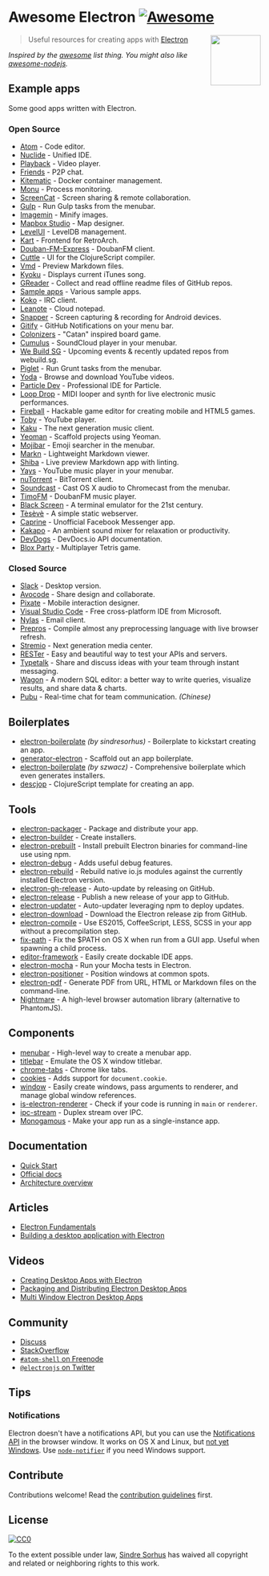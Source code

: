 # Awesome Electron [![Awesome](https://cdn.rawgit.com/sindresorhus/awesome/d7305f38d29fed78fa85652e3a63e154dd8e8829/media/badge.svg)](https://github.com/sindresorhus/awesome)

[<img src="https://rawgit.com/sindresorhus/awesome-electron/master/electron-logo.svg" align="right" width="100">](http://electron.atom.io)

> Useful resources for creating apps with [Electron](http://electron.atom.io)

*Inspired by the [awesome](https://github.com/sindresorhus/awesome) list thing. You might also like [awesome-nodejs](https://github.com/sindresorhus/awesome-nodejs).*


## Example apps

Some good apps written with Electron.

### Open Source

- [Atom](https://github.com/atom/atom) - Code editor.
- [Nuclide](http://nuclide.io) - Unified IDE.
- [Playback](https://github.com/mafintosh/playback) - Video player.
- [Friends](https://github.com/moose-team/friends) - P2P chat.
- [Kitematic](https://kitematic.com) - Docker container management.
- [Monu](https://github.com/maxogden/monu) - Process monitoring.
- [ScreenCat](https://github.com/maxogden/screencat) - Screen sharing & remote collaboration.
- [Gulp](https://github.com/sindresorhus/gulp-app) - Run Gulp tasks from the menubar.
- [Imagemin](https://github.com/imagemin/imagemin-app) - Minify images.
- [Mapbox Studio](https://github.com/mapbox/mapbox-studio) - Map designer.
- [LevelUI](https://github.com/hij1nx/levelui) - LevelDB management.
- [Kart](https://github.com/maddox/kart) - Frontend for RetroArch.
- [Douban-FM-Express](https://github.com/cyrilis/Douban-FM-Express) - DoubanFM client.
- [Cuttle](https://github.com/oakmac/cuttle) - UI for the ClojureScript compiler.
- [Vmd](https://github.com/yoshuawuyts/vmd) - Preview Markdown files.
- [Kyoku](https://github.com/cheeaun/kyoku) - Displays current iTunes song.
- [GReader](https://github.com/Nekle/greader) - Collect and read offline readme files of GitHub repos.
- [Sample apps](https://github.com/hokein/electron-sample-apps) - Various sample apps.
- [Koko](https://github.com/hachibasu/koko) - IRC client.
- [Leanote](https://github.com/leanote/desktop-app) - Cloud notepad.
- [Snapper](https://github.com/prt2121/Snapper) - Screen capturing & recording for Android devices.
- [Gitify](https://github.com/ekonstantinidis/gitify) - GitHub Notifications on your menu bar.
- [Colonizers](https://github.com/colonizers/colonizers-desktop) - "Catan" inspired board game.
- [Cumulus](https://github.com/gillesdemey/Cumulus) - SoundCloud player in your menubar.
- [We Build SG](https://github.com/webuildsg/osx) - Upcoming events & recently updated repos from webuild.sg.
- [Piglet](https://github.com/jenslind/piglet) - Run Grunt tasks from the menubar.
- [Yoda](https://github.com/whoisandie/yoda) - Browse and download YouTube videos.
- [Particle Dev](https://github.com/spark/spark-dev) - Professional IDE for Particle.
- [Loop Drop](https://github.com/mmckegg/loop-drop-app) - MIDI looper and synth for live electronic music performances.
- [Fireball](https://github.com/fireball-x/editor-framework) - Hackable game editor for creating mobile and HTML5 games.
- [Toby](https://github.com/frankhale/toby) - YouTube player.
- [Kaku](https://github.com/EragonJ/Kaku) - The next generation music client.
- [Yeoman](https://github.com/yeoman/yeoman-app) - Scaffold projects using Yeoman.
- [Mojibar](https://github.com/muan/mojibar) - Emoji searcher in the menubar.
- [Markn](https://github.com/minodisk/markn) - Lightweight Markdown viewer.
- [Shiba](https://github.com/rhysd/Shiba) - Live preview Markdown app with linting.
- [Yays](https://github.com/Bahlaouane-Hamza/Yays) - YouTube music player in your menubar.
- [nuTorrent](https://github.com/LeeChSien/nuTorrent) - BitTorrent client.
- [Soundcast](https://github.com/andresgottlieb/soundcast) - Cast OS X audio to Chromecast from the menubar.
- [TimoFM](https://github.com/sapjax/TimoFM) - DoubanFM music player.
- [Black Screen](https://github.com/shockone/black-screen) - A terminal emulator for the 21st century.
- [Tèsèvè](https://teseve.github.io) - A simple static webserver.
- [Caprine](https://github.com/sindresorhus/caprine) - Unofficial Facebook Messenger app.
- [Kakapo](https://github.com/bluedaniel/kakapo-app) - An ambient sound mixer for relaxation or productivity.
- [DevDogs](https://github.com/ragingwind/devdogs) - DevDocs.io API documentation.
- [Blox Party](https://github.com/kvnneff/bloxparty) - Multiplayer Tetris game.

### Closed Source

- [Slack](https://medium.com/ben-and-dion/how-slack-built-a-well-loved-product-going-against-peter-thiel-and-native-app-fashion-2abbbe5a022f) - Desktop version.
- [Avocode](http://avocode.com) - Share design and collaborate.
- [Pixate](http://www.pixate.com) - Mobile interaction designer.
- [Visual Studio Code](https://code.visualstudio.com) - Free cross-platform IDE from Microsoft.
- [Nylas](https://www.nylas.com/blog/splitting-the-atom) - Email client.
- [Prepros](https://prepros.io) - Compile almost any preprocessing language with live browser refresh.
- [Stremio](http://www.strem.io) - Next generation media center.
- [RESTer](http://getrester.com) - Easy and beautiful way to test your APIs and servers.
- [Typetalk](http://www.typetalk.in) - Share and discuss ideas with your team through instant messaging.
- [Wagon](https://www.wagonhq.com) - A modern SQL editor: a better way to write queries, visualize results, and share data & charts.
- [Pubu](https://pubu.im) - Real-time chat for team communication. *(Chinese)*


## Boilerplates

- [electron-boilerplate](https://github.com/sindresorhus/electron-boilerplate) *(by sindresorhus)* - Boilerplate to kickstart creating an app.
- [generator-electron](https://github.com/sindresorhus/generator-electron) - Scaffold out an app boilerplate.
- [electron-boilerplate](https://github.com/szwacz/electron-boilerplate) *(by szwacz)* - Comprehensive boilerplate which even generates installers.
- [descjop](https://github.com/karad/lein_template_descjop) - ClojureScript template for creating an app.


## Tools

- [electron-packager](https://github.com/maxogden/electron-packager) - Package and distribute your app.
- [electron-builder](https://github.com/loopline-systems/electron-builder) - Create installers.
- [electron-prebuilt](https://github.com/mafintosh/electron-prebuilt) - Install prebuilt Electron binaries for command-line use using npm.
- [electron-debug](https://github.com/sindresorhus/electron-debug) - Adds useful debug features.
- [electron-rebuild](https://github.com/paulcbetts/electron-rebuild) - Rebuild native io.js modules against the currently installed Electron version.
- [electron-gh-release](https://github.com/jenslind/electron-gh-releases) - Auto-update by releasing on GitHub.
- [electron-release](https://github.com/jenslind/electron-release) - Publish a new release of your app to GitHub.
- [electron-updater](https://github.com/evolvelabs/electron-updater) - Auto-updater leveraging npm to deploy updates.
- [electron-download](https://github.com/maxogden/electron-download) - Download the Electron release zip from GitHub.
- [electron-compile](https://github.com/paulcbetts/electron-compile) - Use ES2015, CoffeeScript, LESS, SCSS in your app without a precompilation step.
- [fix-path](https://github.com/sindresorhus/fix-path) - Fix the $PATH on OS X when run from a GUI app. Useful when spawning a child process.
- [editor-framework](https://github.com/fireball-x/editor-framework) - Easily create dockable IDE apps.
- [electron-mocha](https://github.com/jprichardson/electron-mocha) - Run your Mocha tests in Electron.
- [electron-positioner](https://github.com/jenslind/electron-positioner) - Position windows at common spots.
- [electron-pdf](https://github.com/fraserxu/electron-pdf) - Generate PDF from URL, HTML or Markdown files on the command-line.
- [Nightmare](http://www.nightmarejs.org/) - A high-level browser automation library (alternative to PhantomJS).


## Components

- [menubar](https://github.com/maxogden/menubar) - High-level way to create a menubar app.
- [titlebar](https://github.com/kapetan/titlebar) - Emulate the OS X window titlebar.
- [chrome-tabs](https://github.com/adamschwartz/chrome-tabs) - Chrome like tabs.
- [cookies](https://github.com/hstove/electron-cookies) - Adds support for `document.cookie`.
- [window](https://github.com/jprichardson/electron-window) - Easily create windows, pass arguments to renderer, and manage global window references.
- [is-electron-renderer](https://github.com/jprichardson/is-electron-renderer) - Check if your code is running in `main` or `renderer`.
- [ipc-stream](https://github.com/jprichardson/electron-ipc-stream) - Duplex stream over IPC.
- [Monogamous](https://github.com/mnichols/monogamous) - Make your app run as a single-instance app.


## Documentation

- [Quick Start](http://electron.atom.io/docs/latest/tutorial/quick-start/)
- [Official docs](http://electron.atom.io/docs/latest/)
- [Architecture overview](https://github.com/ilyavorobiev/atom-docs/blob/master/atom-shell/Architecture.md)


## Articles

- [Electron Fundamentals](http://maxogden.com/electron-fundamentals.html)
- [Building a desktop application with Electron](https://medium.com/@bojzi/building-a-desktop-application-with-electron-204203eeb658)


## Videos

- [Creating Desktop Apps with Electron](https://www.youtube.com/watch?v=ojX5yz35v4M)
- [Packaging and Distributing Electron Desktop Apps](https://www.youtube.com/watch?v=dz5SnmBzBXc)
- [Multi Window Electron Desktop Apps](https://www.youtube.com/watch?v=K-H2amwQ_pU)


## Community

- [Discuss](https://discuss.atom.io/c/electron)
- [StackOverflow](http://stackoverflow.com/questions/tagged/electron)
- [`#atom-shell` on Freenode](http://webchat.freenode.net/?channels=atom-shell)
- [`@electronjs` on Twitter](https://twitter.com/electronjs)


## Tips

### Notifications

Electron doesn't have a notifications API, but you can use the [Notifications API](https://developer.mozilla.org/en-US/docs/Web/API/Notifications_API) in the browser window. It works on OS X and Linux, but [not yet Windows](https://github.com/atom/electron/issues/262). Use [`node-notifier`](https://github.com/mikaelbr/node-notifier) if you need Windows support.


## Contribute

Contributions welcome! Read the [contribution guidelines](contributing.md) first.


## License

[![CC0](http://i.creativecommons.org/p/zero/1.0/88x31.png)](http://creativecommons.org/publicdomain/zero/1.0/)

To the extent possible under law, [Sindre Sorhus](http://sindresorhus.com) has waived all copyright and related or neighboring rights to this work.
